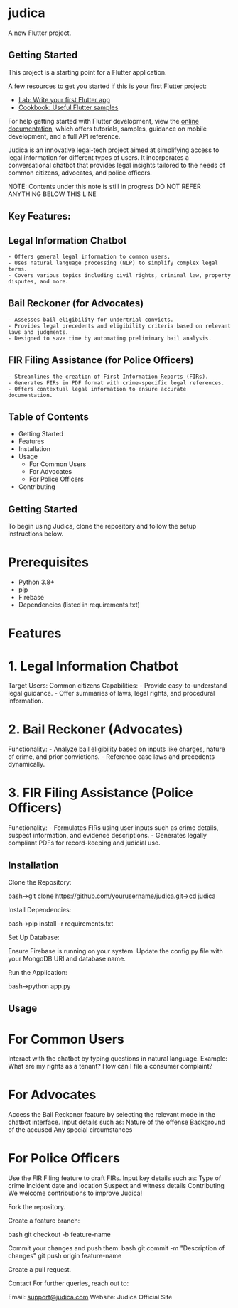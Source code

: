 # judica

A new Flutter project.

## Getting Started

This project is a starting point for a Flutter application.

A few resources to get you started if this is your first Flutter project:

- [Lab: Write your first Flutter app](https://docs.flutter.dev/get-started/codelab)
- [Cookbook: Useful Flutter samples](https://docs.flutter.dev/cookbook)

For help getting started with Flutter development, view the
[online documentation](https://docs.flutter.dev/), which offers tutorials,
samples, guidance on mobile development, and a full API reference.

Judica is an innovative legal-tech project aimed at simplifying access to legal information for different types of users. It incorporates a conversational chatbot that provides legal insights tailored to the needs of common citizens, advocates, and police officers.

NOTE: Contents under this note is still in progress DO NOT REFER ANYTHING BELOW THIS LINE

## Key Features:

  ## Legal Information Chatbot

    - Offers general legal information to common users.
    - Uses natural language processing (NLP) to simplify complex legal terms.
    - Covers various topics including civil rights, criminal law, property disputes, and more.

  ## Bail Reckoner (for Advocates)

    - Assesses bail eligibility for undertrial convicts.
    - Provides legal precedents and eligibility criteria based on relevant laws and judgments.
    - Designed to save time by automating preliminary bail analysis.

  ## FIR Filing Assistance (for Police Officers)

    - Streamlines the creation of First Information Reports (FIRs).
    - Generates FIRs in PDF format with crime-specific legal references.
    - Offers contextual legal information to ensure accurate documentation.

## Table of Contents

  - Getting Started
  - Features
  - Installation
  - Usage
    - For Common Users
    - For Advocates
    - For Police Officers
  - Contributing

## Getting Started

To begin using Judica, clone the repository and follow the setup instructions below.

# Prerequisites
  - Python 3.8+
  - pip
  - Firebase
  - Dependencies (listed in requirements.txt)

# Features

  # 1. Legal Information Chatbot
  Target Users: Common citizens
  Capabilities:
    - Provide easy-to-understand legal guidance.
    - Offer summaries of laws, legal rights, and procedural information.
  
  # 2. Bail Reckoner (Advocates)
  Functionality:
    - Analyze bail eligibility based on inputs like charges, nature of crime, and prior convictions.
    - Reference case laws and precedents dynamically.
  
  # 3. FIR Filing Assistance (Police Officers)
  Functionality:
    - Formulates FIRs using user inputs such as crime details, suspect information, and evidence descriptions.
    - Generates legally compliant PDFs for record-keeping and judicial use.

## Installation

Clone the Repository:

bash->git clone https://github.com/yourusername/judica.git->cd judica

Install Dependencies:

bash->pip install -r requirements.txt

Set Up Database:

Ensure Firebase is running on your system.
Update the config.py file with your MongoDB URI and database name.

Run the Application:

bash->python app.py

## Usage
# For Common Users
  Interact with the chatbot by typing questions in natural language.
  Example:
    What are my rights as a tenant?
    How can I file a consumer complaint?

# For Advocates
  Access the Bail Reckoner feature by selecting the relevant mode in the chatbot interface.
  Input details such as:
    Nature of the offense
    Background of the accused
    Any special circumstances

# For Police Officers
  Use the FIR Filing feature to draft FIRs.
  Input key details such as:
  Type of crime
  Incident date and location
  Suspect and witness details
  Contributing
  We welcome contributions to improve Judica!

Fork the repository.

Create a feature branch:

bash
git checkout -b feature-name

Commit your changes and push them:
bash
git commit -m "Description of changes"
git push origin feature-name

Create a pull request.

Contact
For further queries, reach out to:

Email: support@judica.com
Website: Judica Official Site
